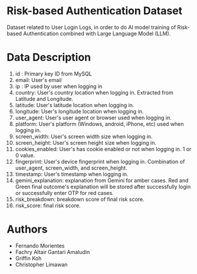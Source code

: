 # Risk-based Authentication Dataset
Dataset related to User Login Logs, in order to do AI model training of Risk-based Authentication combined with Large Language Model (LLM).

# Data Description
1. id : Primary key ID from MySQL
2. email: User's email
3. ip : IP used by user when logging in
4. country: User's country location when logging in. Extracted from Latitude and Longitude.
5. latitude: User's latitude location when logging in.
6. longitude: User's longitude location when logging in.
7. user_agent: User's user agent or browser used when logging in.
8. platform: User's platform (Windows, android, iPhone, etc) used when logging in.
9. screen_width: User's screen width size when logging in.
10. screen_height: User's screen height size when logging in.
11. cookies_enabled: User's has cookie enabled or not when logging in. 1 or 0 value.
12. fingerprint: User's device fingerprint when logging in. Combination of user_agent, screen_width, and screen_height.
13. timestamp: User's timestamp when logging in.
14. gemini_explanation: explanation from Gemini for amber cases. Red and Green final outcome's explanation will be stored after successfully login or successfully enter OTP for red cases.
15. risk_breakdown: breakdown score of final risk score.
16. risk_score: final risk score.

# Authors
- Fernando Morientes
- Fachry Altair Gantari Amaludin
- Griffin Koh
- Christopher Limawan
